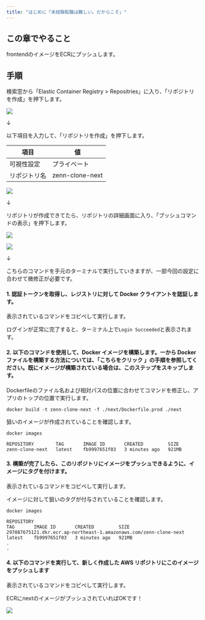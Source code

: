 ```yaml
---
title: "はじめに「未経験転職は難しい。だからこそ」"
---
```


## この章でやること

frontendのイメージをECRにプッシュします。

## 手順

検索窓から「Elastic Container Registry > Repositries」に入り、「リポジトリを作成」を押下します。

![](https://storage.googleapis.com/zenn-user-upload/bc2f332ce08b-20230528.png)

↓

以下項目を入力して、「リポジトリを作成」を押下します。

|項目|値|
|---|---|
|可視性設定|プライベート|
|リポジトリ名|zenn-clone-next|

![](https://storage.googleapis.com/zenn-user-upload/e3abc2f70a96-20230528.png)

↓

リポジトリが作成できてたら、リポジトリの詳細画面に入り、「プッシュコマンドの表示」を押下します。

![](https://storage.googleapis.com/zenn-user-upload/b8c32d9f79d6-20230528.png)

![](https://storage.googleapis.com/zenn-user-upload/2e4251e1c317-20230528.png)

↓

こちらのコマンドを手元のターミナルで実行していきますが、一部今回の設定に合わせて微修正が必要です。

#### 1. 認証トークンを取得し、レジストリに対して Docker クライアントを認証します。

表示されているコマンドをコピペして実行します。

ログインが正常に完了すると、ターミナル上で`Login Succeeded`と表示されます。

#### 2. 以下のコマンドを使用して、Docker イメージを構築します。一から Docker ファイルを構築する方法については、「こちらをクリック 」の手順を参照してください。既にイメージが構築されている場合は、このステップをスキップします。

Dockerfileのファイル名および相対パスの位置に合わせてコマンドを修正し、アプリのトップの位置で実行します。

```sh:ホストOS(./)
docker build -t zenn-clone-next -f ./next/Dockerfile.prod ./next
```

狙いのイメージが作成されていることを確認します。

```sh:ホストOS
docker images
```

```
REPOSITORY        TAG       IMAGE ID       CREATED         SIZE
zenn-clone-next   latest    fb9997651f03   3 minutes ago   921MB
```

#### 3. 構築が完了したら、このリポジトリにイメージをプッシュできるように、イメージにタグを付けます。

表示されているコマンドをコピペして実行します。

イメージに対して狙いのタグが付与されていることを確認します。

```sh:ホストOS
docker images
```

```
REPOSITORY                                                           TAG       IMAGE ID       CREATED         SIZE
297087675121.dkr.ecr.ap-northeast-1.amazonaws.com/zenn-clone-next   latest    fb9997651f03   3 minutes ago   921MB
.
.
```

#### 4. 以下のコマンドを実行して、新しく作成した AWS リポジトリにこのイメージをプッシュします

表示されているコマンドをコピペして実行します。

ECRにnextのイメージがプッシュされていればOKです！

![](https://storage.googleapis.com/zenn-user-upload/8cc7a579e5a5-20230528.png)

